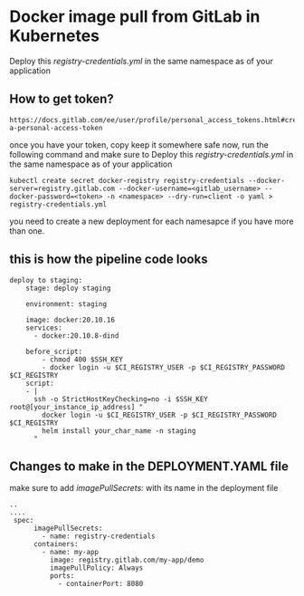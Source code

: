 # Docker image pull from GitLab in Kubernetes

Deploy this *registry-credentials.yml* in the same namespace as of your application 
## How to get token?
```
https://docs.gitlab.com/ee/user/profile/personal_access_tokens.html#create-a-personal-access-token
```

once you have your token, copy keep it somewhere safe
now, run the following command and make sure to Deploy this *registry-credentials.yml* in the same namespace as of your application 
```
kubectl create secret docker-registry registry-credentials --docker-server=registry.gitlab.com --docker-username=<gitlab_username> --docker-password=<token> -n <namespace> --dry-run=client -o yaml > registry-credentials.yml
```
you need to create a new deployment for each namesapce if you have more than one.

## this is how the pipeline code looks
```
deploy to staging:
    stage: deploy staging

    environment: staging

    image: docker:20.10.16
    services:
      - docker:20.10.8-dind

    before_script:  
        - chmod 400 $SSH_KEY
        - docker login -u $CI_REGISTRY_USER -p $CI_REGISTRY_PASSWORD $CI_REGISTRY
    script:
    - |
      ssh -o StrictHostKeyChecking=no -i $SSH_KEY root@[your_instance_ip_address] "
        docker login -u $CI_REGISTRY_USER -p $CI_REGISTRY_PASSWORD $CI_REGISTRY
        helm install your_char_name -n staging
      "
```

## Changes to make in the DEPLOYMENT.YAML file 
make sure to add *imagePullSecrets:* with its name in the deployment file
```
..
....
 spec:
      imagePullSecrets:
        - name: registry-credentials
      containers:
        - name: my-app
          image: registry.gitlab.com/my-app/demo
          imagePullPolicy: Always
          ports:
            - containerPort: 8080

```

